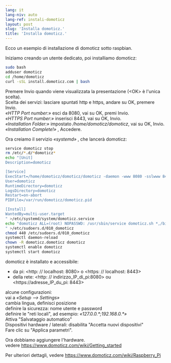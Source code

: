 ```yaml
---
lang: it
lang-niv: auto
lang-ref: instali-domoticz
layout: post
slug: 'Installa domoticz.'
title: 'Installa domoticz.'
---
```


Ecco un esempio di installazione di domoticz sotto raspbian.

Iniziamo creando un utente dedicato, poi installiamo domoticz:
```bash
sudo bash
adduser domoticz
cd /home/domoticz
curl -sSL install.domoticz.com | bash
```
Premere Invio quando viene visualizzata la presentazione (\<OK> è l'unica scelta).  
Scelta dei servizi: lasciare spuntati http e https, andare su OK, premere Invio.  
_«HTTP Port number:»_ esci da 8080, vai su OK, premi Invio.  
_«HTTPS Port number:»_ inserisci 8443, vai su OK, Invio.  
_«Installation Folder:»_ impostato _/home/domoticz/domoticz_, vai su OK, Invio.  
_«Installation Complete!»_  , Accedere.


Ora creiamo il servizio _«systemd»_ , che lancerà domoticz:
```bash
service domoticz stop
rm /etc/*.d/*domoticz*
echo "[Unit]
Description=domoticz

[Service]
ExecStart=/home/domoticz/domoticz/domoticz -daemon -www 8080 -sslwww 8443 -pidfile /var/run/domoticz/domoticz.pid
User=domoticz
RuntimeDirectory=domoticz
LogsDirectory=domoticz
Restart=on-abort
PIDFile=/var/run/domoticz/domoticz.pid

[Install]
WantedBy=multi-user.target
" >/etc/systemd/system/domoticz.service
echo "domoticz ALL=(root) NOPASSWD: /usr/sbin/service domoticz.sh *,/bin/systemctl stop domoticz.service,/bin/systemctl start domoticz.service
" >/etc/sudoers.d/010_domoticz
chmod 440 /etc/sudoers.d/010_domoticz
systemctl daemon-reload
chown -R domoticz.domoticz domoticz
systemctl enable domoticz
systemctl start domoticz
```

domoticz è installato e accessibile:
* da pi: <http: // localhost: 8080> o <https: // localhost: 8443>
* della rete: <http: // indirizzo_IP_di_pi:8080> ou <https://adresse_IP_du_pi: 8443>

alcune configurazioni:  
vai a _«Setup --> Settings»_  
cambia lingua, definisci posizione  
definire la sicurezza: nome utente e password  
definire le "reti locali", ad esempio: _«127.0.0.\*;192.168.0.*»_  
Attiva "Salvataggio automatico"  
Dispositivi hardware / laterali: disabilita "Accetta nuovi dispositivi"  
Fare clic su "Applica parametri".  

Ora dobbiamo aggiungere l'hardware.  
vedere <https://www.domoticz.com/wiki/Getting_started>


Per ulteriori dettagli,
vedere <https://www.domoticz.com/wiki/Raspberry_Pi>

